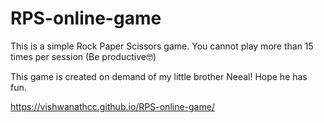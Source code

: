 # RPS-online-game

This is a simple Rock Paper Scissors game.
You cannot play more than 15 times per session (Be productive🤓)

This game is created on demand of my little brother Neeal! Hope he has fun.

https://vishwanathcc.github.io/RPS-online-game/
